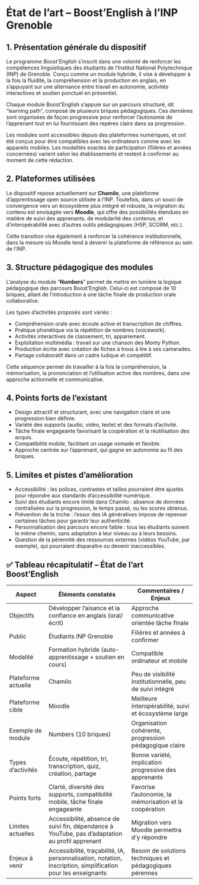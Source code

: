 # État de l’art – Boost’English à l’INP Grenoble

## 1. Présentation générale du dispositif

Le programme *Boost’English* s’inscrit dans une volonté de renforcer les compétences linguistiques des étudiants de l’Institut National Polytechnique (INP) de Grenoble. Conçu comme un module hybride, il vise à développer à la fois la fluidité, la compréhension et la production en anglais, en s’appuyant sur une alternance entre travail en autonomie, activités interactives et soutien ponctuel en présentiel.

Chaque module Boost’English s’appuie sur un parcours structuré, dit “learning path”, composé de plusieurs briques pédagogiques. Ces dernières sont organisées de façon progressive pour renforcer l’autonomie de l’apprenant tout en lui fournissant des repères clairs dans sa progression.

Les modules sont accessibles depuis des plateformes numériques, et ont été conçus pour être compatibles avec les ordinateurs comme avec les appareils mobiles. Les modalités exactes de participation (filières et années concernées) varient selon les établissements et restent à confirmer au moment de cette rédaction.

## 2. Plateformes utilisées

Le dispositif repose actuellement sur **Chamilo**, une plateforme d’apprentissage open source utilisée à l’INP. Toutefois, dans un souci de convergence vers un écosystème plus intégré et robuste, la migration du contenu est envisagée vers **Moodle**, qui offre des possibilités étendues en matière de suivi des apprenants, de modularité des contenus, et d’interopérabilité avec d’autres outils pédagogiques (H5P, SCORM, etc.).

Cette transition vise également à renforcer la cohérence institutionnelle, dans la mesure où Moodle tend à devenir la plateforme de référence au sein de l’INP.

## 3. Structure pédagogique des modules

L’analyse du module “**Numbers**” permet de mettre en lumière la logique pédagogique des parcours Boost’English. Celui-ci est composé de 10 briques, allant de l’introduction à une tâche finale de production orale collaborative.

Les types d’activités proposés sont variés :
- Compréhension orale avec écoute active et transcription de chiffres.
- Pratique phonétique via la répétition de nombres (voicework).
- Activités interactives de classement, tri, appariement.
- Exploitation multimédia : travail sur une chanson des Monty Python.
- Production écrite avec création de fiches à trous à lire à ses camarades.
- Partage collaboratif dans un cadre ludique et compétitif.

Cette séquence permet de travailler à la fois la compréhension, la mémorisation, la prononciation et l’utilisation active des nombres, dans une approche actionnelle et communicative.

## 4. Points forts de l’existant

- Design attractif et structurant, avec une navigation claire et une progression bien définie.
- Variété des supports (audio, vidéo, texte) et des formats d’activité.
- Tâche finale engageante favorisant la coopération et la réutilisation des acquis.
- Compatibilité mobile, facilitant un usage nomade et flexible.
- Approche centrée sur l’apprenant, qui gagne en autonomie au fil des briques.

## 5. Limites et pistes d’amélioration

- Accessibilité : les polices, contrastes et tailles pourraient être ajustés pour répondre aux standards d’accessibilité numérique.
- Suivi des étudiants encore limité dans Chamilo : absence de données centralisées sur la progression, le temps passé, ou les scores obtenus.
- Prévention de la triche : l’essor des IA génératives impose de repenser certaines tâches pour garantir leur authenticité.
- Personnalisation des parcours encore faible : tous les étudiants suivent le même chemin, sans adaptation à leur niveau ou à leurs besoins.
- Question de la pérennité des ressources externes (vidéos YouTube, par exemple), qui pourraient disparaître ou devenir inaccessibles.

## ✅ Tableau récapitulatif – État de l’art Boost’English

| Aspect | Éléments constatés | Commentaires / Enjeux |
|--------|--------------------|------------------------|
| Objectifs | Développer l’aisance et la confiance en anglais (oral/écrit) | Approche communicative orientée tâche finale |
| Public | Étudiants INP Grenoble | Filières et années à confirmer |
| Modalité | Formation hybride (auto-apprentissage + soutien en cours) | Compatible ordinateur et mobile |
| Plateforme actuelle | Chamilo | Peu de visibilité institutionnelle, peu de suivi intégré |
| Plateforme cible | Moodle | Meilleure interopérabilité, suivi et écosystème large |
| Exemple de module | Numbers (10 briques) | Organisation cohérente, progression pédagogique claire |
| Types d’activités | Écoute, répétition, tri, transcription, quiz, création, partage | Bonne variété, implication progressive des apprenants |
| Points forts | Clarté, diversité des supports, compatibilité mobile, tâche finale engageante | Favorise l’autonomie, la mémorisation et la coopération |
| Limites actuelles | Accessibilité, absence de suivi fin, dépendance à YouTube, pas d’adaptation au profil apprenant | Migration vers Moodle permettra d’y répondre |
| Enjeux à venir | Accessibilité, traçabilité, IA, personnalisation, notation, inscription, simplification pour les enseignants | Besoin de solutions techniques et pédagogiques pérennes |
